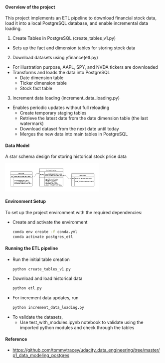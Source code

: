 #### Overview of the project   

This project implements an ETL pipeline to download financial stock data, load it into a local PostgreSQL database, and enable incremental data loading.

1. Create Tables in PostgreSQL (create_tables_v1.py)  
- Sets up the fact and dimension tables for storing stock data
2. Download datasets using yfinance(etl.py)
- For illustration purpose, AAPL, SPY, and NVDA tickers are downloaded
- Transforms and loads the data into PostgreSQL 
    - Date dimension table
    - Ticker dimension table
    - Stock fact table
3. Increment data loading (increment_data_loading.py)
- Enables periodic updates without full reloading
    - Create temporary staging tables
    - Retrieve the latest date from the date dimension table (the last watermark)
    - Download dataset from the next date until today
    - Merges the new data into main tables in PostgreSQL 

#### Data Model

A star schema design for storing historical stock price data

<img src = "./images/star_v1.png" width="60%" height="60%">

#### Environment Setup

To set up the project environment with the required dependencies:

- Create and activate the environment 
    ```bash
    conda env create -f conda.yml
    conda activate postgres_etl
    ```

#### Running the ETL pipeline
- Run the initial table creation
    ```bash 
    python create_tables_v1.py
    ```
- Download and load historical data 
    ```bash 
    python etl.py
    ```
- For increment data updates, run 
    ```bash 
    python increment_data_loading.py
    ```
- To validate the datasets, 
    - Use test_with_modules.ipynb notebook to validate using the imported python modules and check through the tables 

#### Reference
- https://github.com/tommytracey/udacity_data_engineering/tree/master/p1_data_modeling_postgres
